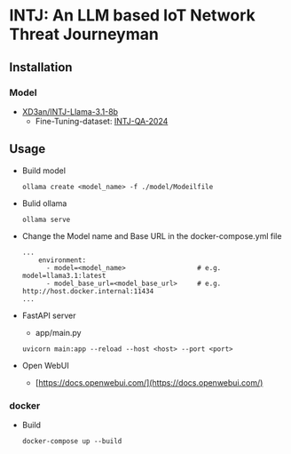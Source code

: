 # INTJ: An LLM based IoT Network Threat Journeyman

## Installation

### Model

- [XD3an/INTJ-Llama-3.1-8b](https://huggingface.co/XD3an/INTJ-Llama-3.1-8b)
    - Fine-Tuning-dataset: [INTJ-QA-2024](https://huggingface.co/datasets/XD3an/INTJ-QA-2024)

## Usage

- Build model
    ```
    ollama create <model_name> -f ./model/Modeilfile
    ```

- Bulid ollama 
    ```
    ollama serve
    ```

- Change the Model name and Base URL in the docker-compose.yml file
    ```
    ...
        environment:
          - model=<model_name>                  # e.g. model=llama3.1:latest
          - model_base_url=<model_base_url>     # e.g. http://host.docker.internal:11434
    ...
    ```

- FastAPI server
    - app/main.py
    ```
    uvicorn main:app --reload --host <host> --port <port>
    ```

- Open WebUI
    - [https://docs.openwebui.com/](https://docs.openwebui.com/)


### docker

- Build
    ```
    docker-compose up --build
    ```

